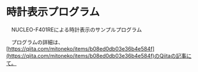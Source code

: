 # 時計表示プログラム
　NUCLEO-F401REによる時計表示のサンプルプログラム

　プログラムの詳細は、[https://qiita.com/mitoneko/items/b08ed0db03e36b4e584f](https://qiita.com/mitoneko/items/b08ed0db03e36b4e584f)のQiitaの記事にて。

